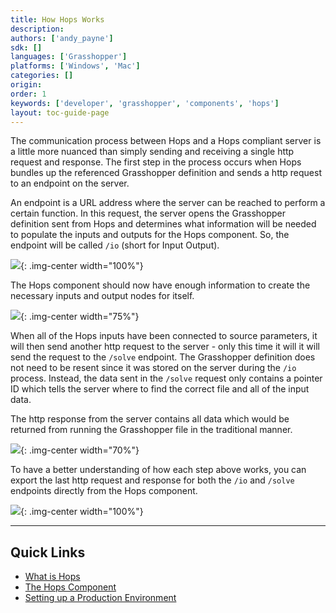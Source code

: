 ```yaml
---
title: How Hops Works
description: 
authors: ['andy_payne']
sdk: []
languages: ['Grasshopper']
platforms: ['Windows', 'Mac']
categories: []
origin:
order: 1
keywords: ['developer', 'grasshopper', 'components', 'hops']
layout: toc-guide-page
---
```


The communication process between Hops and a Hops compliant server is a little more nuanced than simply sending and receiving a single http request and response. The first step in the process occurs when Hops bundles up the referenced Grasshopper definition and sends a http request to an endpoint on the server. 

An endpoint is a URL address where the server can be reached to perform a certain function. In this request, the server opens the Grasshopper definition sent from Hops and determines what information will be needed to populate the inputs and outputs for the Hops component. So, the endpoint will be called `/io` (short for Input Output).

<img src="{{ site.baseurl }}/images/hops_io_request.png">{: .img-center  width="100%"}

The Hops component should now have enough information to create the necessary inputs and output nodes for itself. 

<img src="{{ site.baseurl }}/images/hops_get_inputs.png">{: .img-center  width="75%"}

When all of the Hops inputs have been connected to source parameters, it will then send another http request to the server - only this time it will it will send the request to the `/solve` endpoint. The Grasshopper definition does not need to be resent since it was stored on the server during the `/io` process. Instead, the data sent in the `/solve` request only contains a pointer ID which tells the server where to find the correct file and all of the input data. 

The http response from the server contains all data which would be returned from running the Grasshopper file in the traditional manner.

<img src="{{ site.baseurl }}/images/hops_return_results.png">{: .img-center  width="70%"}

To have a better understanding of how each step above works, you can export the last http request and response for both the `/io` and `/solve` endpoints directly from the Hops component.

<img src="{{ site.baseurl }}/images/hops_export_requests.png">{: .img-center  width="100%"}

 ---
 
## Quick Links

 - [What is Hops](../what-is-hops)
 - [The Hops Component](../hops-component)
 - [Setting up a Production Environment](../deploy-to-iis)